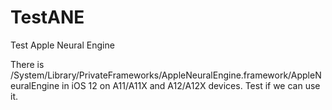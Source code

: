 # TestANE
Test Apple Neural Engine

There is /System/Library/PrivateFrameworks/AppleNeuralEngine.framework/AppleNeuralEngine in iOS 12 on A11/A11X and A12/A12X 
devices. Test if we can use it.
